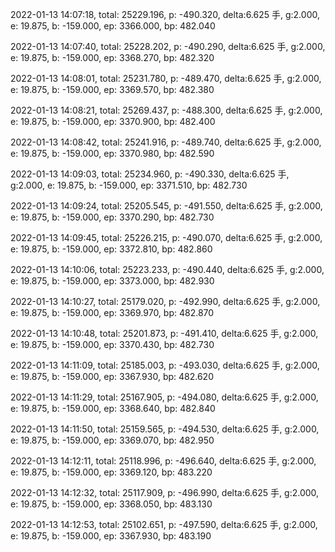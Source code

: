 2022-01-13 14:07:18, total: 25229.196, p: -490.320, delta:6.625 手, g:2.000, e: 19.875, b: -159.000, ep: 3366.000, bp: 482.040

2022-01-13 14:07:40, total: 25228.202, p: -490.290, delta:6.625 手, g:2.000, e: 19.875, b: -159.000, ep: 3368.270, bp: 482.320

2022-01-13 14:08:01, total: 25231.780, p: -489.470, delta:6.625 手, g:2.000, e: 19.875, b: -159.000, ep: 3369.570, bp: 482.380

2022-01-13 14:08:21, total: 25269.437, p: -488.300, delta:6.625 手, g:2.000, e: 19.875, b: -159.000, ep: 3370.900, bp: 482.400

2022-01-13 14:08:42, total: 25241.916, p: -489.740, delta:6.625 手, g:2.000, e: 19.875, b: -159.000, ep: 3370.980, bp: 482.590

2022-01-13 14:09:03, total: 25234.960, p: -490.330, delta:6.625 手, g:2.000, e: 19.875, b: -159.000, ep: 3371.510, bp: 482.730

2022-01-13 14:09:24, total: 25205.545, p: -491.550, delta:6.625 手, g:2.000, e: 19.875, b: -159.000, ep: 3370.290, bp: 482.730

2022-01-13 14:09:45, total: 25226.215, p: -490.070, delta:6.625 手, g:2.000, e: 19.875, b: -159.000, ep: 3372.810, bp: 482.860

2022-01-13 14:10:06, total: 25223.233, p: -490.440, delta:6.625 手, g:2.000, e: 19.875, b: -159.000, ep: 3373.000, bp: 482.930

2022-01-13 14:10:27, total: 25179.020, p: -492.990, delta:6.625 手, g:2.000, e: 19.875, b: -159.000, ep: 3369.970, bp: 482.870

2022-01-13 14:10:48, total: 25201.873, p: -491.410, delta:6.625 手, g:2.000, e: 19.875, b: -159.000, ep: 3370.430, bp: 482.730

2022-01-13 14:11:09, total: 25185.003, p: -493.030, delta:6.625 手, g:2.000, e: 19.875, b: -159.000, ep: 3367.930, bp: 482.620

2022-01-13 14:11:29, total: 25167.905, p: -494.080, delta:6.625 手, g:2.000, e: 19.875, b: -159.000, ep: 3368.640, bp: 482.840

2022-01-13 14:11:50, total: 25159.565, p: -494.530, delta:6.625 手, g:2.000, e: 19.875, b: -159.000, ep: 3369.070, bp: 482.950

2022-01-13 14:12:11, total: 25118.996, p: -496.640, delta:6.625 手, g:2.000, e: 19.875, b: -159.000, ep: 3369.120, bp: 483.220

2022-01-13 14:12:32, total: 25117.909, p: -496.990, delta:6.625 手, g:2.000, e: 19.875, b: -159.000, ep: 3368.050, bp: 483.130

2022-01-13 14:12:53, total: 25102.651, p: -497.590, delta:6.625 手, g:2.000, e: 19.875, b: -159.000, ep: 3367.930, bp: 483.190